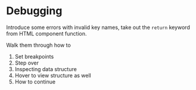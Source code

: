 # Debugging

Introduce some errors with invalid key names, take out the `return` keyword from HTML component function.

Walk them through how to

1. Set breakpoints
1. Step over
1. Inspecting data structure
1. Hover to view structure as well
1. How to continue
